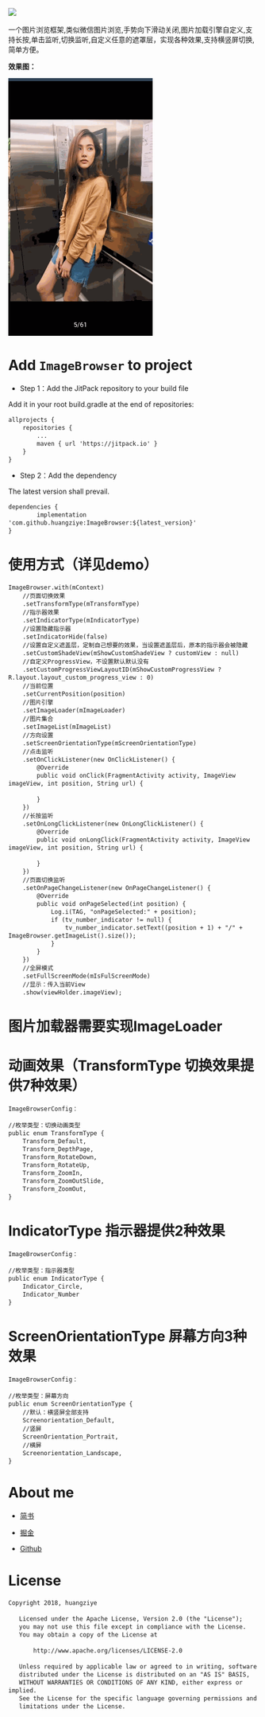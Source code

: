 [![](https://jitpack.io/v/huangziye/ImageBrowser.svg)](https://jitpack.io/#huangziye/imageBrowser)

一个图片浏览框架,类似微信图片浏览,手势向下滑动关闭,图片加载引擎自定义,支持长按,单击监听,切换监听,自定义任意的遮罩层，实现各种效果,支持横竖屏切换,简单方便。


**效果图：**

![效果图](https://github.com/huangziye/ImageBrowser/blob/master/screenshot/imagebrowser.gif)



# Add ` ImageBrowser ` to project

- Step 1：Add the JitPack repository to your build file

Add it in your root build.gradle at the end of repositories:

```android
allprojects {
    repositories {
        ...
        maven { url 'https://jitpack.io' }
    }
}
```

- Step 2：Add the dependency

The latest version shall prevail.

```android
dependencies {
        implementation 'com.github.huangziye:ImageBrowser:${latest_version}'
}
```


# 使用方式（详见demo）

```
ImageBrowser.with(mContext)
    //页面切换效果
    .setTransformType(mTransformType)
    //指示器效果
    .setIndicatorType(mIndicatorType)
    //设置隐藏指示器
    .setIndicatorHide(false)
    //设置自定义遮盖层，定制自己想要的效果，当设置遮盖层后，原本的指示器会被隐藏
    .setCustomShadeView(mShowCustomShadeView ? customView : null)
    //自定义ProgressView，不设置默认默认没有
    .setCustomProgressViewLayoutID(mShowCustomProgressView ? R.layout.layout_custom_progress_view : 0)
    //当前位置
    .setCurrentPosition(position)
    //图片引擎
    .setImageLoader(mImageLoader)
    //图片集合
    .setImageList(mImageList)
    //方向设置
    .setScreenOrientationType(mScreenOrientationType)
    //点击监听
    .setOnClickListener(new OnClickListener() {
        @Override
        public void onClick(FragmentActivity activity, ImageView imageView, int position, String url) {

        }
    })
    //长按监听
    .setOnLongClickListener(new OnLongClickListener() {
        @Override
        public void onLongClick(FragmentActivity activity, ImageView imageView, int position, String url) {

        }
    })
    //页面切换监听
    .setOnPageChangeListener(new OnPageChangeListener() {
        @Override
        public void onPageSelected(int position) {
            Log.i(TAG, "onPageSelected:" + position);
            if (tv_number_indicator != null) {
                tv_number_indicator.setText((position + 1) + "/" + ImageBrowser.getImageList().size());
            }
        }
    })
    //全屏模式
    .setFullScreenMode(mIsFulScreenMode)
    //显示：传入当前View
    .show(viewHolder.imageView);
```


# 图片加载器需要实现ImageLoader

# 动画效果（TransformType 切换效果提供7种效果）

```
ImageBrowserConfig：

//枚举类型：切换动画类型
public enum TransformType {
    Transform_Default,
    Transform_DepthPage,
    Transform_RotateDown,
    Transform_RotateUp,
    Transform_ZoomIn,
    Transform_ZoomOutSlide,
    Transform_ZoomOut,
}
```

# IndicatorType 指示器提供2种效果

```
ImageBrowserConfig：

//枚举类型：指示器类型
public enum IndicatorType {
    Indicator_Circle,
    Indicator_Number
}
```

# ScreenOrientationType 屏幕方向3种效果

```
ImageBrowserConfig：

//枚举类型：屏幕方向
public enum ScreenOrientationType {
    //默认：横竖屏全部支持
    Screenorientation_Default,
    //竖屏
    ScreenOrientation_Portrait,
    //横屏
    Screenorientation_Landscape,
}
```




# About me


- [简书](https://user-gold-cdn.xitu.io/2018/7/26/164d5709442f7342)

- [掘金](https://juejin.im/user/5ad93382518825671547306b)

- [Github](https://github.com/huangziye)


# License

```
Copyright 2018, huangziye

   Licensed under the Apache License, Version 2.0 (the "License");
   you may not use this file except in compliance with the License.
   You may obtain a copy of the License at

       http://www.apache.org/licenses/LICENSE-2.0

   Unless required by applicable law or agreed to in writing, software
   distributed under the License is distributed on an "AS IS" BASIS,
   WITHOUT WARRANTIES OR CONDITIONS OF ANY KIND, either express or implied.
   See the License for the specific language governing permissions and
   limitations under the License.
```
